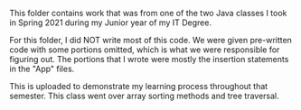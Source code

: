 This folder contains work that was from one of the two Java classes I took in Spring 2021 during my Junior year of my IT Degree. 

For this folder, I did NOT write most of this code. We were given pre-written code with some portions omitted, which is what we were responsible for figuring out. The portions that I wrote were mostly the insertion statements in the "App" files. 

This is uploaded to demonstrate my learning process throughout that semester. This class went over array sorting methods and tree traversal.